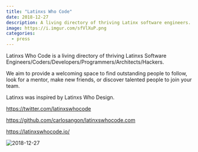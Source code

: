 ```yaml
---
title: "Latinxs Who Code"
date: 2018-12-27
description: A living directory of thriving Latinx software engineers.
image: https://i.imgur.com/sfVlXuP.png
categories:
  - press
---
```


Latinxs Who Code is a living directory of thriving Latinxs Software Engineers/Coders/Developers/Programmers/Architects/Hackers.

We aim to provide a welcoming space to find outstanding people to follow, look for a mentor, make new friends, or discover talented people to join your team.

Latinxs was inspired by Latinxs Who Design.

https://twitter.com/latinxswhocode

https://github.com/carlosangon/latinxswhocode.com

https://latinxswhocode.io/

![2018-12-27](https://i.imgur.com/CF9Kzr0.png)
